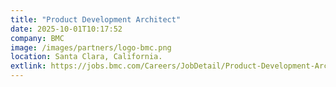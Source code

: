 ```yaml
---
title: "Product Development Architect"
date: 2025-10-01T10:17:52
company: BMC
image: /images/partners/logo-bmc.png
location: Santa Clara, California.
extlink: https://jobs.bmc.com/Careers/JobDetail/Product-Development-Architect-USA-B/45844#
---
```

